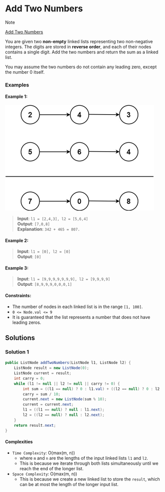 # Add Two Numbers

> [!NOTE]
> [Add Two Numbers](https://leetcode.com/explore/learn/card/linked-list/213/conclusion/1228/)

You are given two **non-empty** linked lists representing two non-negative integers. The digits are stored in **reverse order**, and each of their nodes contains a single digit. Add the two numbers and return the sum as a linked list.

You may assume the two numbers do not contain any leading zero, except the number 0 itself.

### Examples

#### Example 1:

![0010-01.png](./images/0010-01.png)
> **Input**: `l1 = [2,4,3], l2 = [5,6,4]`<br/>
> **Output**: `[7,0,8]`<br/>
> **Explanation**: `342 + 465 = 807.`

#### Example 2:

> **Input**: `l1 = [0], l2 = [0]`<br/>
> **Output**: `[0]`

#### Example 3:

> **Input**: `l1 = [9,9,9,9,9,9,9], l2 = [9,9,9,9]`<br/>
> **Output**: `[8,9,9,9,0,0,0,1]`

#### Constraints:

- The number of nodes in each linked list is in the range `[1, 100]`.
- `0 <= Node.val <= 9`
- It is guaranteed that the list represents a number that does not have leading zeros.

## Solutions

### Solution 1

```java
public ListNode addTwoNumbers(ListNode l1, ListNode l2) {
    ListNode result = new ListNode(0);
    ListNode current = result;
    int carry = 0;
    while (l1 != null || l2 != null || carry != 0) {
        int sum = ((l1 == null) ? 0 : l1.val) + ((l2 == null) ? 0 : l2.val) + carry;
        carry = sum / 10;
        current.next = new ListNode(sum % 10);
        current = current.next;
        l1 = ((l1 == null) ? null : l1.next);
        l2 = ((l2 == null) ? null : l2.next);
    }
    return result.next;
}
```

#### Complexities

- `Time Complexity`: O(max(m, n))
  - where `m` and `n` are the lengths of the input linked lists `l1` and `l2`.
  - This is because we iterate through both lists simultaneously until we reach the end of the longer list.
- `Space Complexity`: O(max(m, n))
  - This is because we create a new linked list to store the `result`, which can be at most the length of the longer input list.
